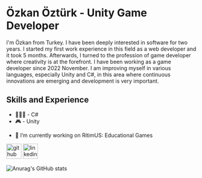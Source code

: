 
# Özkan Öztürk - Unity Game Developer
I'm Özkan from Turkey. I have been deeply interested in software for two years. I started my first work experience in this field as a web developer and it took 5 months. Afterwards, I turned to the profession of game developer where creativity is at the forefront. I have been working as a game developer since 2022 November. I am improving myself in various languages, especially Unity and C#, in this area where continuous innovations are emerging and development is very important.


## Skills and Experience

* 🧑🏻‍💻 - C#
* 🎮 - Unity


- 🔭 I’m currently working on RitimUS: Educational Games 


[<img src='https://cdn.jsdelivr.net/npm/simple-icons@3.0.1/icons/github.svg' alt='github' height='40'>](https://github.com/13ozkan)  [<img src='https://cdn.jsdelivr.net/npm/simple-icons@3.0.1/icons/linkedin.svg' alt='linkedin' height='40'>](https://www.linkedin.com/in/13ozkanozturk/)  





![Anurag's GitHub stats](https://github-readme-stats.vercel.app/api?username=13ozkan&theme=vue&show_icons=true)
